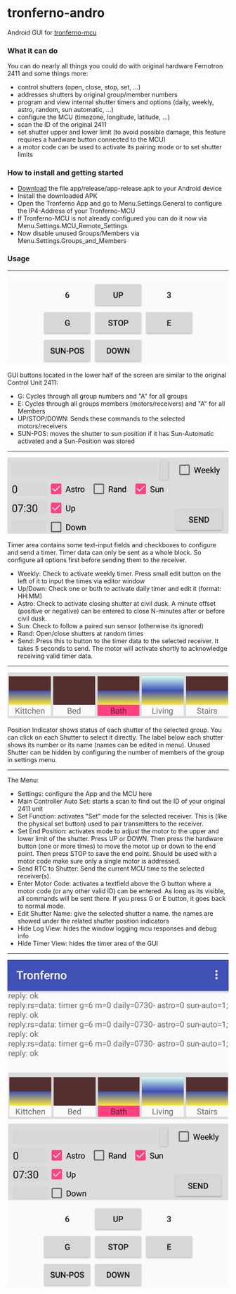 # tronferno-andro
Android GUI for [tronferno-mcu](https://github.com/zwiebert/tronferno-mcu)


### What it can do

You can do nearly all things you could do with original hardware Fernotron 2411 and some things more:

* control shutters (open, close, stop, set, ...)
* addresses shutters by original group/member numbers
* program and view internal shutter timers and options (daily, weekly, astro, random, sun automatic, ...)
* configure the MCU (timezone, longitude, latitude, ...)
* scan the ID of the original 2411
* set shutter upper and lower limit (to avoid possible damage, this feature requires a hardware button connected to the MCU)
* a motor code can be used to activate its pairing mode or to set shutter limits



### How to install and getting started

  * [Download](https://raw.githubusercontent.com/zwiebert/tronferno-andro/master/app/release/app-release.apk) the file app/release/app-release.apk to your Android device
  * Install the downloaded APK
  * Open the Tronferno App and go to Menu.Settings.General to configure the IP4-Address of your Tronferno-MCU
  * If Tronferno-MCU is not already configured you can do it now via Menu.Settings.MCU_Remote_Settings
  * Now disable unused Groups/Members via Menu.Settings.Groups_and_Members


### Usage

---
 ![ScreenShot](pics/sc_main_buttons.png)

GUI buttons located in the lower half of the screen are similar to the original Control Unit 2411:

 * G: Cycles through all group numbers and "A" for all groups
 * E: Cycles through all groups members (motors/receivers) and "A" for all Members
 * UP/STOP/DOWN: Sends these commands to the selected motors/receivers
 * SUN-POS: moves the shutter to sun position if it has Sun-Automatic activated and a Sun-Position was stored

---


![ScreenShot](pics/sc_timer_area.png)

 Timer area contains some text-input fields and checkboxes to configure and send a timer. Timer data can only be sent as a whole block. So configure all options first before sending them to the receiver.

* Weekly: Check to activate weekly timer.  Press small edit button on the left of it to input the times via editor window
* Up/Down: Check one or both to activate daily timer and edit it (format: HH:MM)
* Astro: Check to activate closing shutter at civil dusk. A minute offset (positive or negative) can be entered to close N-minutes after or before civil dusk.
* Sun:  Check to follow a paired sun sensor (otherwise its ignored)
* Rand: Open/close shutters at random times
* Send: Press this to button to the timer data to the selected receiver. It takes 5 seconds to send. The motor will activate shortly to acknowledge receiving valid timer data.

---

![ScreenShot](pics/sc_positions.png)

Position Indicator shows status of each shutter of the selected group. You can click on each Shutter to select it directly. The label below each shutter shows its number or its name (names can be edited in menu).
Unused Shutter can be hidden by configuring the number of members of the group in settings menu.

---


The Menu:

 * Settings: configure the App and the MCU here
 * Main Controller Auto Set: starts a scan to find out the ID of your original 2411 unit
 * Set Function: activates "Set" mode for the selected receiver. This is (like the physical set button) used to pair transmitters to the receiver.
 * Set End Position: activates mode to adjust the motor to the upper and lower limit of the shutter.  Press UP or DOWN. Then press the hardware button (one or more times) to move the motor up or down to the end point. Then press STOP to save the end point. Should be used with a motor code make sure only a single motor is addressed.
 * Send RTC to Shutter: Send the current MCU time to the selected receiver(s).
 * Enter Motor Code: activates a textfield above the G button where a motor code (or any other valid ID) can be entered. As long as its visible, all commands will be sent there. If you press G or E button, it goes back to normal mode.
 * Edit Shutter Name: give the selected shutter a name. the names are showed under the related shutter position indicators
 * Hide Log View: hides the window logging mcu responses and debug info
 * Hide Timer View: hides the timer area of the GUI

---
 ![ScreenShot](Screenshot.png)